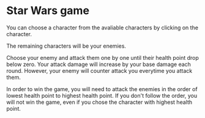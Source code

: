 # Star Wars game

You can choose a character from the avaliable characters by clicking on the character.

The remaining characters will be your enemies. 

Choose your enemy and attack them one by one until their health point drop below zero. Your attack damage will increase by your base damage each round. However, your enemy will counter attack you everytime you attack them.

In order to win the game, you will need to attack the enemies in the order of lowest health point to highest health point. If you don't follow the order, you will not win the game, even if you chose the character with highest health point. 
